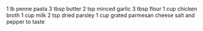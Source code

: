 1 lb penne pasta
3 tbsp butter
2 tsp minced garlic
3 tbsp flour
1 cup chicken broth
1 cup milk
2 tsp dried parsley
1 cup grated parmesan cheese
salt and pepper to taste